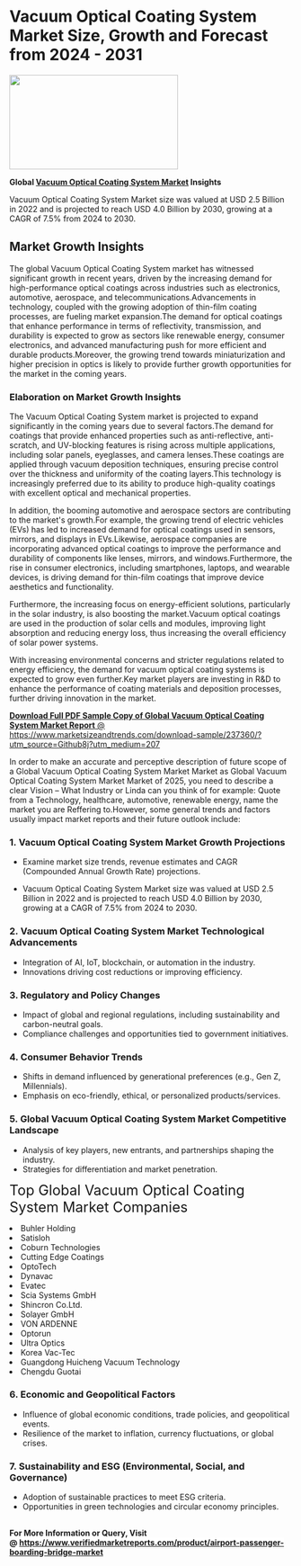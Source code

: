 <H1>Vacuum Optical Coating System Market Size, Growth and Forecast from 2024 - 2031</H1><img class="aligncenter size-medium wp-image-584254" src="https://thirdeyenews.in/wp-content/uploads/2024/09/Global-Market-Research-300x168.jpeg" alt="" width="300" height="168" /><p><strong>Global&nbsp;<a href="https://www.marketsizeandtrends.com/download-sample/237360/?utm_source=Github8j?utm_medium=207">Vacuum Optical Coating System Market</a> Insights</strong></p><p>Vacuum Optical Coating System Market size was valued at USD 2.5 Billion in 2022 and is projected to reach USD 4.0 Billion by 2030, growing at a CAGR of 7.5% from 2024 to 2030.</p><p><h2>Market Growth Insights</h2><p>The global Vacuum Optical Coating System market has witnessed significant growth in recent years, driven by the increasing demand for high-performance optical coatings across industries such as electronics, automotive, aerospace, and telecommunications.Advancements in technology, coupled with the growing adoption of thin-film coating processes, are fueling market expansion.The demand for optical coatings that enhance performance in terms of reflectivity, transmission, and durability is expected to grow as sectors like renewable energy, consumer electronics, and advanced manufacturing push for more efficient and durable products.Moreover, the growing trend towards miniaturization and higher precision in optics is likely to provide further growth opportunities for the market in the coming years.</p><p><a href="sample-link"></a></p><h3>Elaboration on Market Growth Insights</h3><p>The Vacuum Optical Coating System market is projected to expand significantly in the coming years due to several factors.The demand for coatings that provide enhanced properties such as anti-reflective, anti-scratch, and UV-blocking features is rising across multiple applications, including solar panels, eyeglasses, and camera lenses.These coatings are applied through vacuum deposition techniques, ensuring precise control over the thickness and uniformity of the coating layers.This technology is increasingly preferred due to its ability to produce high-quality coatings with excellent optical and mechanical properties.</p><p>In addition, the booming automotive and aerospace sectors are contributing to the market's growth.For example, the growing trend of electric vehicles (EVs) has led to increased demand for optical coatings used in sensors, mirrors, and displays in EVs.Likewise, aerospace companies are incorporating advanced optical coatings to improve the performance and durability of components like lenses, mirrors, and windows.Furthermore, the rise in consumer electronics, including smartphones, laptops, and wearable devices, is driving demand for thin-film coatings that improve device aesthetics and functionality.</p><p>Furthermore, the increasing focus on energy-efficient solutions, particularly in the solar industry, is also boosting the market.Vacuum optical coatings are used in the production of solar cells and modules, improving light absorption and reducing energy loss, thus increasing the overall efficiency of solar power systems.</p><p>With increasing environmental concerns and stricter regulations related to energy efficiency, the demand for vacuum optical coating systems is expected to grow even further.Key market players are investing in R&D to enhance the performance of coating materials and deposition processes, further driving innovation in the market.</p><p><a href="get-more-link"></p><p><span class=""><strong>Download Full PDF Sample Copy of Global Vacuum Optical Coating System Market Report</strong> @ <a href="https://www.marketsizeandtrends.com/download-sample/237360/?utm_source=Github8j?utm_medium=207" target="_blank">https://www.marketsizeandtrends.com/download-sample/237360/?utm_source=Github8j?utm_medium=207</a></span></p><p>In order to make an accurate and perceptive description of future scope of a Global&nbsp;Vacuum Optical Coating System Market Market as Global&nbsp;Vacuum Optical Coating System Market Market of 2025, you need to describe a clear Vision &ndash; What Industry or Linda can you think of for example: Quote from a Technology, healthcare, automotive, renewable energy, name the market you are Reffering to.However, some general trends and factors usually impact market reports and their future outlook include:</p><h3>1.&nbsp;<strong>Vacuum Optical Coating System Market Growth Projections</strong></h3><ul><li>Examine market size trends, revenue estimates and CAGR (Compounded Annual Growth Rate) projections.</li><li><p>Vacuum Optical Coating System Market size was valued at USD 2.5 Billion in 2022 and is projected to reach USD 4.0 Billion by 2030, growing at a CAGR of 7.5% from 2024 to 2030.</p></li></ul><h3>2.&nbsp;<strong>Vacuum Optical Coating System Market Technological Advancements</strong></h3><ul><li>Integration of AI, IoT, blockchain, or automation in the industry.</li><li>Innovations driving cost reductions or improving efficiency.</li></ul><h3>3.&nbsp;<strong>Regulatory and Policy Changes</strong></h3><ul><li>Impact of global and regional regulations, including sustainability and carbon-neutral goals.</li><li>Compliance challenges and opportunities tied to government initiatives.</li></ul><h3>4.&nbsp;<strong>Consumer Behavior Trends</strong></h3><ul><li>Shifts in demand influenced by generational preferences (e.g., Gen Z, Millennials).</li><li>Emphasis on eco-friendly, ethical, or personalized products/services.</li></ul><h3>5.&nbsp;<strong>Global Vacuum Optical Coating System Market Competitive Landscape</strong></h3><ul><li>Analysis of key players, new entrants, and partnerships shaping the industry.</li><li>Strategies for differentiation and market penetration.</li></ul><p data-pm-slice="1 1 []"><span style="color: inherit; font-family: inherit; font-size: 25px;">Top Global Vacuum Optical Coating System Market Companies</span></p><div class="" data-test-id=""><p><li>Buhler Holding</li><li> Satisloh</li><li> Coburn Technologies</li><li> Cutting Edge Coatings</li><li> OptoTech</li><li> Dynavac</li><li> Evatec</li><li> Scia Systems GmbH</li><li> Shincron Co.Ltd.</li><li> Solayer GmbH</li><li> VON ARDENNE</li><li> Optorun</li><li> Ultra Optics</li><li> Korea Vac-Tec</li><li> Guangdong Huicheng Vacuum Technology</li><li> Chengdu Guotai</li></p></div><h3>6.&nbsp;<strong>Economic and Geopolitical Factors</strong></h3><ul><li>Influence of global economic conditions, trade policies, and geopolitical events.</li><li>Resilience of the market to inflation, currency fluctuations, or global crises.</li></ul><h3>7.&nbsp;<strong>Sustainability and ESG (Environmental, Social, and Governance)</strong></h3><ul><li>Adoption of sustainable practices to meet ESG criteria.</li><li>Opportunities in green technologies and circular economy principles.</li></ul><h2><strong style="font-size: 14px;">For More Information or Query, Visit @&nbsp;</strong><a style="background-color: #ffffff; font-size: 14px;" href="https://www.marketsizeandtrends.com/report/vacuum-optical-coating-system-market/" target="_blank">https://www.verifiedmarketreports.com/product/airport-passenger-boarding-bridge-market</a></h2>